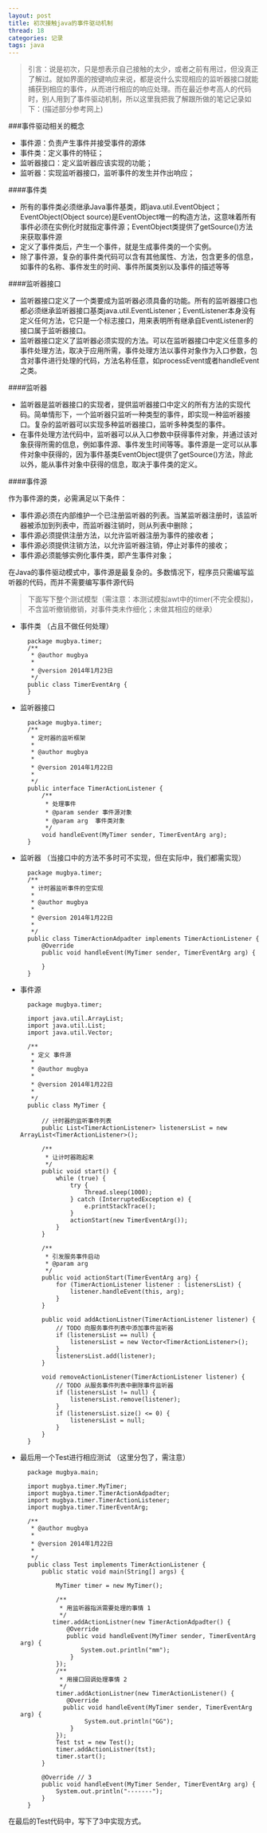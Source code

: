 ```yaml
---
layout: post
title: 初次接触java的事件驱动机制
thread: 18
categories: 记录
tags: java
---
```


   >引言：说是初次，只是想表示自己接触的太少，或者之前有用过，但没真正了解过。就如界面的按键响应来说，都是说什么实现相应的监听器接口就能捕获到相应的事件，从而进行相应的响应处理。而在最近参考高人的代码时，别人用到了事件驱动机制，所以这里我把我了解跟所做的笔记记录如下：(描述部分参考网上)

###事件驱动相关的概念

 - 事件源：负责产生事件并接受事件的源体
 - 事件类：定义事件的特征；
 - 监听器接口：定义监听器应该实现的功能；
 - 监听器：实现监听器接口，监听事件的发生并作出响应；

####事件类  

- 所有的事件类必须继承Java事件基类，即java.util.EventObject；EventObject(Object source)是EventObject唯一的构造方法，这意味着所有事件必须在实例化时就指定事件源；EventObject类提供了getSource()方法来获取事件源
- 定义了事件类后，产生一个事件，就是生成事件类的一个实例。
- 除了事件源，复杂的事件类代码可以含有其他属性、方法，包含更多的信息，如事件的名称、事件发生的时间、事件所属类别以及事件的描述等等

####监听器接口   

- 监听器接口定义了一个类要成为监听器必须具备的功能。所有的监听器接口也都必须继承监听器接口基类java.util.EventListener；EventListener本身没有定义任何方法，它只是一个标志接口，用来表明所有继承自EventListener的接口属于监听器接口。
- 监听器接口定义了监听器必须实现的方法。可以在监听器接口中定义任意多的事件处理方法，取决于应用所需，事件处理方法以事件对象作为入口参数，包含对事件进行处理的代码，方法名称任意，如processEvent或者handleEvent之类。

####监听器   

- 监听器是监听器接口的实现者，提供监听器接口中定义的所有方法的实现代码。简单情形下，一个监听器只监听一种类型的事件，即实现一种监听器接口。复杂的监听器可以实现多种监听器接口，监听多种类型的事件。
- 在事件处理方法代码中，监听器可以从入口参数中获得事件对象，并通过该对象获得所需的信息，例如事件源、事件发生时间等等。事件源是一定可以从事件对象中获得的，因为事件基类EventObject提供了getSource()方法，除此以外，能从事件对象中获得的信息，取决于事件类的定义。

####事件源   

作为事件源的类，必需满足以下条件：
- 事件源必须在内部维护一个已注册监听器的列表。当某监听器注册时，该监听器被添加到列表中，而监听器注销时，则从列表中删除；
- 事件源必须提供注册方法，以允许监听器注册为事件的接收者；
- 事件源必须提供注销方法，以允许监听器注销，停止对事件的接收；
- 事件源必须能够实例化事件类，即产生事件对象；


在Java的事件驱动模式中，事件源是最复杂的。多数情况下，程序员只需编写监听器的代码，而并不需要编写事件源代码
   
 >下面写下整个测试模型（需注意：本测试模拟awt中的timer(不完全模拟)，不含监听撤销撤销，对事件类未作细化；未做其相应的继承）  
 
- 事件类  （占且不做任何处理）
 
        package mugbya.timer;
        /**
         * @author mugbya
         * 
         * @version 2014年1月23日
         */
        public class TimerEventArg {    
        }

- 监听器接口
 
        package mugbya.timer;
        /**
         * 定时器的监听框架
         * 
         * @author mugbya
         * 
         * @version 2014年1月22日
         * 
         */
        public interface TimerActionListener {
            /**
             * 处理事件
             * @param sender 事件源对象
             * @param arg  事件类对象
             */
            void handleEvent(MyTimer sender, TimerEventArg arg);
        }

- 监听器 （当接口中的方法不多时可不实现，但在实际中，我们都需实现） 
 
        package mugbya.timer;
        /**
         * 计时器监听事件的空实现
         * 
         * @author mugbya
         * 
         * @version 2014年1月22日
         * 
         */
        public class TimerActionAdpadter implements TimerActionListener {
            @Override
            public void handleEvent(MyTimer sender, TimerEventArg arg) {
                
            }
        } 

- 事件源 
 
        package mugbya.timer;
        
        import java.util.ArrayList;
        import java.util.List;
        import java.util.Vector;
        
        /**
         * 定义 事件源
         * 
         * @author mugbya
         * 
         * @version 2014年1月22日
         * 
         */
        public class MyTimer {
        
            // 计时器的监听事件列表
            public List<TimerActionListener> listenersList = new ArrayList<TimerActionListener>();
            
            /**
             * 让计时器跑起来
             */
            public void start() {
                while (true) {
                    try {
                        Thread.sleep(1000);
                    } catch (InterruptedException e) {
                        e.printStackTrace();
                    }
                    actionStart(new TimerEventArg());
                }
            }
        
            /**
             * 引发服务事件启动
             * @param arg
             */
            public void actionStart(TimerEventArg arg) {
                for (TimerActionListener listener : listenersList) {
                    listener.handleEvent(this, arg);
                }
            }
        
            public void addActionListner(TimerActionListener listener) {
                // TODO 向服务事件列表中添加事件监听器
                if (listenersList == null) {
                    listenersList = new Vector<TimerActionListener>();
                }
                listenersList.add(listener);
            }
        
            void removeActionListener(TimerActionListener listener) {
                // TODO 从服务事件列表中删除事件监听器
                if (listenersList != null) {
                    listenersList.remove(listener);
                }
                if (listenersList.size() <= 0) {
                    listenersList = null;
                }
            }
        }


- 最后用一个Test进行相应测试 （这里分包了，需注意）  
 

        package mugbya.main;
        
        import mugbya.timer.MyTimer;
        import mugbya.timer.TimerActionAdpadter;
        import mugbya.timer.TimerActionListener;
        import mugbya.timer.TimerEventArg;
        
        /**
         * @author mugbya
         * 
         * @version 2014年1月22日
         * 
         */
        public class Test implements TimerActionListener {
            public static void main(String[] args) {
        
                MyTimer timer = new MyTimer();
                
                /**
                 * 用监听器指派需要处理的事情 1
                 */
               timer.addActionListner(new TimerActionAdpadter() {
                   @Override  
                   public void handleEvent(MyTimer sender, TimerEventArg arg) {
                       System.out.println("mm");
                    }
                });
                /**
                 * 用接口回调处理事情 2
                 */
                timer.addActionListner(new TimerActionListener() {		
                   @Override
                  public void handleEvent(MyTimer sender, TimerEventArg arg) {
                        System.out.println("GG");
                    }
                });
                Test tst = new Test();
                timer.addActionListner(tst);
                timer.start();
            }
        
            @Override // 3
            public void handleEvent(MyTimer Sender, TimerEventArg arg) {
                System.out.println("-------");
            }
        }


在最后的Test代码中，写下了3中实现方式。
